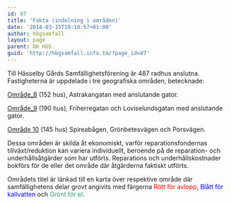 ```yaml
---
id: 87
title: 'Fakta (indelning i områden)'
date: '2014-03-15T10:10:57+01:00'
author: hbgsamfall
layout: page
parent: Om HGS
guid: 'http://hbgsamfall.info.tm/?page_id=87'
---
```


Till Hässelby Gårds Samfällighetsförening är 487 radhus anslutna. Fastigheterna är uppdelade i tre geografiska områden, betecknade:

[Område\_8](/wp-content/uploads/2014/04/Område_8.pdf) (152 hus), Astrakangatan med anslutande gator.

[Område\_9](/wp-content/uploads/2014/03/Område_9.pdf) (190 hus), Friherregatan och Loviselundsgatan med anslutande gator.

[Område 10](/wp-content/uploads/2014/04/Område-10.pdf) (145 hus) Spireabågen, Grönbetesvägen och Porsvägen.

Dessa områden är skilda åt ekonomiskt, varför reparationsfondernas tillväxt/reduktion kan variera individuellt, beroende på de reparation- och underhållsåtgärder som har utförts. Reparations och underhållskostnader bokförs för de eller det område där åtgärderna faktiskt utförts. 

Områdets titel är länkad till en karta över respektive område där samfällighetens delar grovt angivits med färgerna <span style="color: #ff0000;">Rött för avlopp</span>, <span style="color: #0000ff;">Blått för kallvatten</span> och <span style="color: #339966;">Grönt för el</span>.
